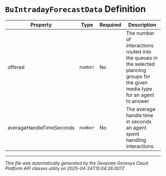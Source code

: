 # `BuIntradayForecastData` Definition

| Property | Type | Required | Description |
|----------|------|----------|-------------|
| offered | `number` | No | The number of interactions routed into the queues in the selected planning groups for the given media type for an agent to answer |
| averageHandleTimeSeconds | `number` | No | The average handle time in seconds an agent spent handling interactions |

---

*This file was automatically generated by the Generate Genesys Cloud Platform API classes utility on 2025-04-24T15:04:26.007Z*